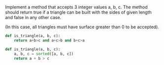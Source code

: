 Implement a method that accepts 3 integer values a, b, c. The method should return true if a triangle can be built with the sides of given length and false in any other case.

(In this case, all triangles must have surface greater than 0 to be accepted).
```py
def is_triangle(a, b, c):
    return a+b>c and a+c>b and b+c>a
```
```py
def is_triangle(a, b, c):
    a, b, c = sorted([a, b, c])
    return a + b > c
```
